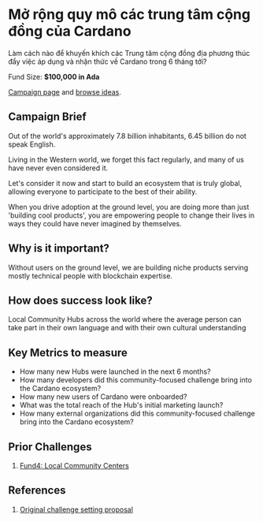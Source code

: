# Mở rộng quy mô các trung tâm cộng đồng của Cardano

Làm cách nào để khuyến khích các Trung tâm cộng đồng địa phương thúc đẩy việc áp dụng và nhận thức về Cardano trong 6 tháng tới?

Fund Size: **$100,000 in Ada**

[Campaign page](https://cardano.ideascale.com/a/campaign-home/26118) and [browse ideas](https://cardano.ideascale.com/a/ideas/top/campaign-filter/byids/campaigns/26118/stage/unspecified).

## Campaign Brief

Out of the world's approximately 7.8 billion inhabitants, 6.45 billion do not speak English.

Living in the Western world, we forget this fact regularly, and many of us have never even considered it.

Let's consider it now and start to build an ecosystem that is truly global, allowing everyone to participate to the best of their ability.

When you drive adoption at the ground level, you are doing more than just 'building cool products', you are empowering people to change their lives in ways they could have never imagined by themselves.

## Why is it important?

Without users on the ground level, we are building niche products serving mostly technical people with blockchain expertise.

## How does success look like?

Local Community Hubs across the world where the average person can take part in their own language and with their own cultural understanding

## Key Metrics to measure

- How many new Hubs were launched in the next 6 months?
- How many developers did this community-focused challenge bring into the Cardano ecosystem?
- How many new users of Cardano were onboarded?
- What was the total reach of the Hub's initial marketing launch?
- How many external organizations did this community-focused challenge bring into the Cardano ecosystem?

## Prior Challenges

1. [Fund4: Local Community Centers](https://cardano.ideascale.com/a/campaign-home/25873)
## References

1. [Original challenge setting proposal](https://cardano.ideascale.com/a/dtd/Scale-UP-Cardano-s-Community-Hubs/352534-48088)